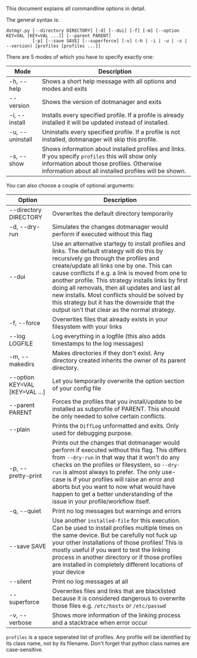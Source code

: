 This document explains all commandline options in detail.

The general syntax is:
```
dotmgr.py [--directory DIRECTORY] [-d] [--dui] [-f] [-m] [--option KEY=VAL [KEY=VAL ...]] [--parent PARENT]
          [-p] [--save SAVE] [--superforce] [-v] (-h | -i | -u | -s | --version) [profiles [profiles ...]]
```

There are 5 modes of which you have to specify exactly one:

| Mode                | Description                                                                                   |
|---------------------|-----------------------------------------------------------------------------------------------|
| -h, --help          | Shows a short help message with all options and modes and exits                               |
| --version           | Shows the version of dotmanager and exits                                                     |
| -i, --install       | Installs every specified profile. If a profile is already installed it will be updated instead of installed. |
| -u, --uninstall     | Uninstalls every specified profile. If a profile is not installed, dotmanager will skip this profile. |
| -s, --show          | Shows information about installed profiles and links. If you specify `profiles` this will show only information about those profiles. Otherwise information about all installed profiles will be shown. |


You can also choose a couple of optional arguments:

| Option                         | Description                                                                        |
|--------------------------------|------------------------------------------------------------------------------------|
| --directory DIRECTORY          | Overwrites the default directory temporarily                                       |
| -d, --dry-run                  | Simulates the changes dotmanager would perform if executed without this flag       |
| --dui                          | Use an alternative startegy to install profiles and links. The default strategy will do this by recursively go through the profiles and create/update all links one by one. This can cause conflicts if e.g. a link is moved from one to another profile. This strategy installs links by first doing all removals, then all updates and last all new installs. Most conflicts should be solved by this strategy but it has the downside that the output isn't that clear as the normal strategy. |
| -f, --force                    | Overwrites files that already exists in your filesystem with your links            |
| --log LOGFILE                  | Log everything in a logfile (this also adds timestamps to the log messages)        |
| -m, --makedirs                 | Makes directories if they don't exist. Any directory created inherits the owner of its parent directory. |
| --option KEY=VAL [KEY=VAL ...] | Let you temporarily overwrite the option section of your config file               |
| --parent PARENT                | Forces the profiles that you install/update to be installed as subprofile of PARENT. This should be only needed to solve certain conflicts. |
| --plain                        | Prints the `DiffLog` unformatted and exits. Only used for debugging purpose.       |
| -p, --pretty-print             | Prints out the changes that dotmanager would perform if executed without this flag. This differs from `--dry-run` in that way that it won't do any checks on the profiles or filesystem, so `--dry-run` is almost always to prefer. The only use-case is if your profiles will raise an error and aborts but you want to now what would have happen to get a better understanding of the issue in your profile/workflow itself.|
| -q, --quiet                    | Print no log messages but warnings and errors                                      |
| --save SAVE                    | Use another `installed-file` for this execution. Can be used to install profiles multiple times on the same device. But be carefully not fuck up your other installations of those profiles! This is mostly useful if you want to test the linking process in another directory or if those profiles are installed in completely different locations of your device |
| --silent                       | Print no log messages at all                                                       |
| --superforce                   | Overwrites files and links that are blacklisted because it is considered dangerous to overwrite those files e.g. `/etc/hosts` or `/etc/passwd` |
| -v, --verbose                  | Shows more information of the linking process and a stacktrace when error occur    |

`profiles` is a space seperated list of profiles. Any profile will be identified by its class name, not by its filename. Don't forget that python class names are case-sensitive.
